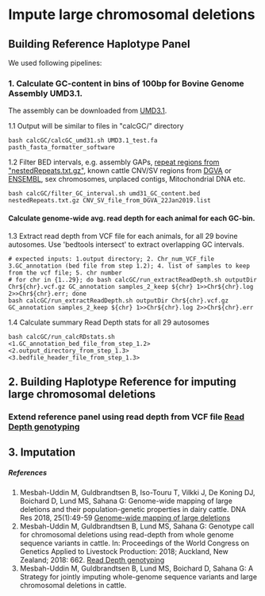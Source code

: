 # **Impute large chromosomal deletions** 

## Building Reference Haplotype Panel
We used following pipelines:

### 1. Calculate GC-content in bins of 100bp for Bovine Genome Assembly UMD3.1. 

The assembly can be downloaded from [UMD3.1](http://bovinegenome.elsiklab.missouri.edu/node/61). 

1.1 Output will be similar to files in "calcGC/" directory

```
bash calcGC/calcGC_umd31.sh UMD3.1_test.fa pasth_fasta_formatter_software
```

1.2 Filter BED intervals, e.g. assembly GAPs, [repeat regions from "nestedRepeats.txt.gz"](http://hgdownload.soe.ucsc.edu/goldenPath/bosTau6/database), known cattle CNV/SV regions from [DGVA](https://www.ebi.ac.uk/dgva/data-download) or [ENSEMBL](ftp://ftp.ensembl.org/pub/release-94/variation/vcf/bos_taurus/bos_taurus_structural_variations.vcf.gz), sex chromosomes, unplaced contigs, Mitochondrial DNA etc.  

```
bash calcGC/filter_GC_interval.sh umd31_GC_content.bed nestedRepeats.txt.gz CNV_SV_file_from_DGVA_22Jan2019.list    
```
#### Calculate genome-wide avg. read depth for each animal for each GC-bin. 
1.3 Extract read depth from VCF file for each animals, for all 29 bovine autosomes. Use 'bedtools intersect' to extract overlapping GC intervals. 

```
# expected inputs: 1.output directory; 2. Chr_num_VCF_file 3.GC_annotation (bed file from step 1.2); 4. list of samples to keep from the vcf file; 5. chr number  
# for chr in {1..29}; do bash calcGC/run_extractReadDepth.sh outputDir Chr${chr}.vcf.gz GC_annotation samples_2_keep ${chr} 1>>Chr${chr}.log 2>>Chr${chr}.err; done
bash calcGC/run_extractReadDepth.sh outputDir Chr${chr}.vcf.gz GC_annotation samples_2_keep ${chr} 1>>Chr${chr}.log 2>>Chr${chr}.err
```

1.4 Calculate summary Read Depth stats for all 29 autosomes

```
bash calcGC/run_calcRDstats.sh <1.GC_annotation_bed_file_from_step_1.2> <2.output_directory_from_step_1.3> <3.bedfile_header_file_from_step_1.3> 
```
## 2. Building Haplotype Reference for imputing large chromosomal deletions

### Extend reference panel using read depth from VCF file [Read Depth genotyping]( http://pure.au.dk/portal/en/publications/genotype-call-for-chromosomal-deletions-using-readdepth-from-whole-genome-sequence-variants-in-cattle(a42d451c-ebbe-49ca-8dc0-61c166bb120c).html )




## 3. Imputation

##### References
1. Mesbah-Uddin M, Guldbrandtsen B, Iso-Touru T, Vilkki J, De Koning DJ, Boichard D, Lund MS, Sahana G: Genome-wide mapping of large deletions and their population-genetic properties in dairy cattle. DNA Res 2018, 25(1):49-59 [Genome-wide mapping of large deletions](https://doi.org/10.1093/dnares/dsx037)
2. Mesbah-Uddin M, Guldbrandtsen B, Lund MS, Sahana G: Genotype call for chromosomal deletions using read-depth from whole genome sequence variants in cattle. In: Proceedings of the World Congress on Genetics Applied to Livestock Production: 2018; Auckland, New Zealand; 2018: 662. [Read Depth genotyping]( http://pure.au.dk/portal/en/publications/genotype-call-for-chromosomal-deletions-using-readdepth-from-whole-genome-sequence-variants-in-cattle(a42d451c-ebbe-49ca-8dc0-61c166bb120c).html )
3. Mesbah-Uddin M, Guldbrandtsen B, Lund MS, Boichard D, Sahana G: A Strategy for jointly imputing whole-genome sequence variants and large chromosomal deletions in cattle.

